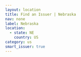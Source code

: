 ```yaml
---
layout: location
title: Find an Issuer | Nebraska
nav: none
label: Nebraska
location:
  - state: NE
    country: US
category: us
smart_issuer: true
---
```

